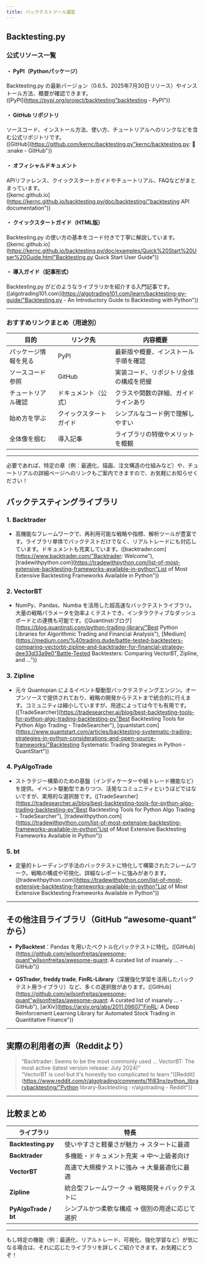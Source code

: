 ```yaml
---
title: バックテストツール選定
---
```

## Backtesting.py
### 公式リソース一覧

#### ・ PyPI（Pythonパッケージ）

Backtesting.py の最新バージョン（0.6.5、2025年7月30日リリース）やインストール方法、概要が確認できます。  
([PyPI](https://pypi.org/project/backtesting"backtesting - PyPI"))

#### ・ GitHub リポジトリ

ソースコード、インストール方法、使い方、チュートリアルへのリンクなどを含む公式リポジトリです。  
([GitHub](https://github.com/kernc/backtesting.py"kernc/backtesting.py: :mag_right: :snake - GitHub"))

#### ・ オフィシャルドキュメント

APIリファレンス、クイックスタートガイドやチュートリアル、FAQなどがまとまっています。  
([kernc.github.io](https://kernc.github.io/backtesting.py/doc/backtesting/"backtesting API documentation"))

#### ・ クイックスタートガイド（HTML版）

Backtesting.py の使い方の基本をコード付きで丁寧に解説しています。  
([kernc.github.io](https://kernc.github.io/backtesting.py/doc/examples/Quick%20Start%20User%20Guide.html"Backtesting.py Quick Start User Guide"))

#### ・ 導入ガイド（記事形式）

Backtesting.py がどのようなライブラリかを紹介する入門記事です。  
([algotrading101.com](https://algotrading101.com/learn/backtesting-py-guide/"Backtesting.py - An Introductory Guide to Backtesting with Python"))

---

### おすすめリンクまとめ（用途別）

|目的|リンク先|内容概要|
|---|---|---|
|パッケージ情報を見る|PyPI|最新版や概要、インストール手順を確認|
|ソースコード参照|GitHub|実装コード、リポジトリ全体の構成を把握|
|チュートリアル確認|ドキュメント（公式）|クラスや関数の詳細、ガイドラインあり|
|始め方を学ぶ|クイックスタートガイド|シンプルなコード例で理解しやすい|
|全体像を掴む|導入記事|ライブラリの特徴やメリットを概観|

---

必要であれば、特定の章（例：最適化、描画、注文構造の仕組みなど）や、チュートリアルの詳細ページへのリンクもご案内できますので、お気軽にお知らせください！
## バックテスティングライブラリ

### 1. **Backtrader**

- 高機能なフレームワークで、再利用可能な戦略や指標、解析ツールが豊富です。ライブラリ単体でバックテストだけでなく、リアルトレードにも対応しています。ドキュメントも充実しています。([backtrader.com](https://www.backtrader.com/"Backtrader: Welcome"), [tradewithpython.com](https://tradewithpython.com/list-of-most-extensive-backtesting-frameworks-available-in-python"List of Most Extensive Backtesting Frameworks Available in Python"))
    

### 2. **VectorBT**

- NumPy、Pandas、Numba を活用した超高速なバックテストライブラリ。大量の戦略パラメータを効率よくテストでき、インタラクティブなダッシュボードとの連携も可能です。([QuantInstiブログ](https://blog.quantinsti.com/python-trading-library/"Best Python Libraries for Algorithmic Trading and Financial Analysis"), [Medium](https://medium.com/%40trading.dude/battle-tested-backtesters-comparing-vectorbt-zipline-and-backtrader-for-financial-strategy-dee33d33a9e0"Battle-Tested Backtesters: Comparing VectorBT, Zipline, and ..."))
    

### 3. **Zipline**

- 元々 Quantopian によるイベント駆動型バックテスティングエンジン。オープンソースで提供されており、戦略の開発からテストまで統合的に行えます。コミュニティは縮小していますが、用途によっては今でも有用です。([TradeSearcher](https://tradesearcher.ai/blog/best-backtesting-tools-for-python-algo-trading-backtesting-py"Best Backtesting Tools for Python Algo Trading - TradeSearcher"), [quantstart.com](https://www.quantstart.com/articles/backtesting-systematic-trading-strategies-in-python-considerations-and-open-source-frameworks/"Backtesting Systematic Trading Strategies in Python - QuantStart"))
    

### 4. **PyAlgoTrade**

- ストラテジー構築のための基盤（インディケーターや紙トレード機能など）を提供。イベント駆動型でありつつ、活発なコミュニティというほどではないですが、実用的な選択肢です。([TradeSearcher](https://tradesearcher.ai/blog/best-backtesting-tools-for-python-algo-trading-backtesting-py"Best Backtesting Tools for Python Algo Trading - TradeSearcher"), [tradewithpython.com](https://tradewithpython.com/list-of-most-extensive-backtesting-frameworks-available-in-python"List of Most Extensive Backtesting Frameworks Available in Python"))
    

### 5. **bt**

- 定量的トレーディング手法のバックテストに特化して構築されたフレームワーク。戦略の構成や可視化、詳細なレポートに強みがあります。([tradewithpython.com](https://tradewithpython.com/list-of-most-extensive-backtesting-frameworks-available-in-python"List of Most Extensive Backtesting Frameworks Available in Python"))
    

---

## その他注目ライブラリ（GitHub “awesome-quant” から）

- **PyBacktest**：Pandas を用いたベクトル化バックテストに特化。([GitHub](https://github.com/wilsonfreitas/awesome-quant"wilsonfreitas/awesome-quant: A curated list of insanely ... - GitHub"))
    
- **QSTrader**, **freddy trade**, **FinRL-Library**（深層強化学習を活用したバックテスト用ライブラリ）など、多くの選択肢があります。([GitHub](https://github.com/wilsonfreitas/awesome-quant"wilsonfreitas/awesome-quant: A curated list of insanely ... - GitHub"), [arXiv](https://arxiv.org/abs/2011.09607"FinRL: A Deep Reinforcement Learning Library for Automated Stock Trading in Quantitative Finance"))
    

---

## 実際の利用者の声（Redditより）

> “Backtrader: Seems to be the most commonly used … VectorBT: The most active (latest version release: July 2024)”  
> “VectorBT is cool but it's honestly too complicated to learn.”([Reddit](https://www.reddit.com/r/algotrading/comments/1fi83nx/python_librarybacktesting/"Python library-Backtesting : r/algotrading - Reddit"))

---

## 比較まとめ

|ライブラリ|特長|
|---|---|
|**Backtesting.py**|使いやすさと軽量さが魅力 → スタートに最適|
|**Backtrader**|多機能・ドキュメント充実 → 中〜上級者向け|
|**VectorBT**|高速で大規模テストに強み → 大量最適化に最適|
|**Zipline**|統合型フレームワーク → 戦略開発＋バックテストに|
|**PyAlgoTrade / bt**|シンプルかつ柔軟な構成 → 個別の用途に応じて選択|

---

もし特定の機能（例：最適化、リアルトレード、可視化、強化学習など）が気になる場合は、それに応じたライブラリを詳しくご紹介できます。お気軽にどうぞ！
